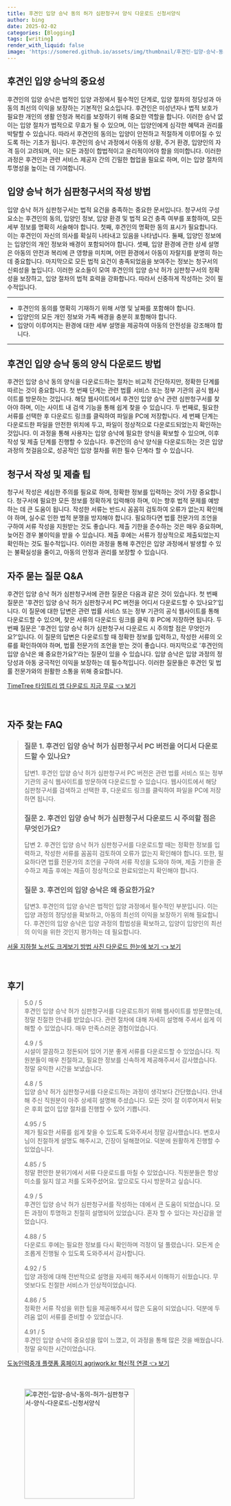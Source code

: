 ```yaml
---
title: 후견인 입양 승낙 동의 허가 심판청구서 양식 다운로드 신청서양식
author: bing
date: 2025-02-02
categories: [Blogging]
tags: [writing]
render_with_liquid: false
image: 'https://somered.github.io/assets/img/thumbnail/후견인-입양-승낙-동의-허가-심판청구서-양식-다운로드-신청서양식.webp'
---
```



<h2 id='후견인 입양 승낙의 중요성'>후견인 입양 승낙의 중요성</h2>

<p>후견인의 입양 승낙은 법적인 입양 과정에서 필수적인 단계로, 입양 절차의 정당성과 아동의 최선의 이익을 보장하는 기본적인 요소입니다. 후견인은 미성년자나 법적 보호가 필요한 개인의 생활 안정과 복리를 보장하기 위해 중요한 역할을 합니다. 이러한 승낙 없이는 입양 절차가 법적으로 무효가 될 수 있으며, 이는 입양인에게 심각한 혜택과 권리를 박탈할 수 있습니다. 따라서 후견인의 동의는 입양이 안전하고 적절하게 이루어질 수 있도록 하는 기초가 됩니다. 후견인의 승낙 과정에서 아동의 상황, 주거 환경, 입양인의 자격 등이 고려되며, 이는 모든 과정이 합법적이고 윤리적이어야 함을 의미합니다. 이러한 과정은 후견인과 관련 서비스 제공자 간의 긴밀한 협업을 필요로 하며, 이는 입양 절차의 투명성을 높이는 데 기여합니다.</p>

<h2 id='입양 승낙 허가 심판청구서의 작성 방법'>입양 승낙 허가 심판청구서의 작성 방법</h2>

<p>입양 승낙 허가 심판청구서는 법적 요건을 충족하는 중요한 문서입니다. 청구서의 구성 요소는 후견인의 동의, 입양인 정보, 입양 환경 및 법적 요건 충족 여부를 포함하여, 모든 세부 정보를 명확히 서술해야 합니다. 첫째, 후견인의 명확한 동의 표시가 필요합니다. 이는 후견인이 자신의 의사를 확실히 나타내고 있음을 나타냅니다. 둘째, 입양인 정보에는 입양인의 개인 정보와 배경이 포함되어야 합니다. 셋째, 입양 환경에 관한 상세 설명은 아동의 안전과 복리에 큰 영향을 미치며, 어떤 환경에서 아동이 자랄지를 분명히 하는 데 중요합니다. 마지막으로 모든 법적 요건이 충족되었음을 보여주는 정보는 청구서의 신뢰성을 높입니다. 이러한 요소들이 모여 후견인의 입양 승낙 허가 심판청구서의 정확성을 보장하고, 입양 절차의 법적 효력을 강화합니다. 따라서 신중하게 작성하는 것이 필수적입니다.</p>

<hr />

<ul>
    <li>후견인의 동의를 명확히 기재하기 위해 서명 및 날짜를 포함해야 합니다.</li>
    <li>입양인의 모든 개인 정보와 가족 배경을 충분히 포함해야 합니다.</li>
    <li>입양이 이루어지는 환경에 대한 세부 설명을 제공하여 아동의 안전성을 강조해야 합니다.</li>
</ul>

<hr />

<h2 id='후견인 입양 승낙 동의 양식 다운로드 방법'>후견인 입양 승낙 동의 양식 다운로드 방법</h2>

<p>후견인 입양 승낙 동의 양식을 다운로드하는 절차는 비교적 간단하지만, 정확한 단계를 따르는 것이 중요합니다. 첫 번째 단계는 관련 법률 서비스 또는 정부 기관의 공식 웹사이트를 방문하는 것입니다. 해당 웹사이트에서 후견인 입양 승낙 관련 심판청구서를 찾아야 하며, 이는 사이트 내 검색 기능을 통해 쉽게 찾을 수 있습니다. 두 번째로, 필요한 서류를 선택한 후 다운로드 링크를 클릭하여 파일을 PC에 저장합니다. 세 번째 단계는 다운로드한 파일을 안전한 위치에 두고, 파일이 정상적으로 다운로드되었는지 확인하는 것입니다. 이 과정을 통해 사용자는 입양 승낙에 필요한 양식을 확보할 수 있으며, 이후 작성 및 제출 단계를 진행할 수 있습니다. 후견인의 승낙 양식을 다운로드하는 것은 입양 과정의 첫걸음으로, 성공적인 입양 절차를 위한 필수 단계라 할 수 있습니다.</p>

<h2 id='청구서 작성 및 제출 팁'>청구서 작성 및 제출 팁</h2>

<p>청구서 작성은 세심한 주의를 필요로 하며, 정확한 정보를 입력하는 것이 가장 중요합니다. 청구서에 필요한 모든 정보를 정확하게 입력해야 하며, 이는 향후 법적 문제를 예방하는 데 큰 도움이 됩니다. 작성한 서류는 반드시 꼼꼼히 검토하여 오류가 없는지 확인해야 하며, 실수로 인한 법적 분쟁을 방지해야 합니다. 필요하다면 법률 전문가의 조언을 구하여 서류 작성을 지원받는 것도 좋습니다. 제출 기한을 준수하는 것은 매우 중요하며, 늦어진 경우 불이익을 받을 수 있습니다. 제출 후에는 서류가 정상적으로 제출되었는지 확인하는 것도 필수적입니다. 이러한 과정을 통해 후견인은 입양 과정에서 발생할 수 있는 불확실성을 줄이고, 아동의 안정과 권리를 보장할 수 있습니다.</p>

<h2 id='자주 묻는 질문 Q&A'>자주 묻는 질문 Q&A</h2>

<p>후견인 입양 승낙 허가 심판청구서에 관한 질문은 다음과 같은 것이 있습니다. 첫 번째 질문은 '후견인 입양 승낙 허가 심판청구서 PC 버전을 어디서 다운로드할 수 있나요?'입니다. 이 질문에 대한 답변은 관련 법률 서비스 또는 정부 기관의 공식 웹사이트를 통해 다운로드할 수 있으며, 찾은 서류의 다운로드 링크를 클릭 후 PC에 저장하면 됩니다. 두 번째 질문은 '후견인 입양 승낙 허가 심판청구서 다운로드 시 주의할 점은 무엇인가요?'입니다. 이 질문의 답변은 다운로드할 때 정확한 정보를 입력하고, 작성한 서류의 오류를 확인하여야 하며, 법률 전문가의 조언을 받는 것이 좋습니다. 마지막으로 '후견인의 입양 승낙은 왜 중요한가요?'라는 질문이 있을 수 있습니다. 입양 승낙은 입양 과정의 정당성과 아동 궁극적인 이익을 보장하는 데 필수적입니다. 이러한 질문들은 후견인 및 법률 전문가와의 원활한 소통을 위해 중요합니다.</p>


<p><a class="click-button" title="TimeTree 타임트리 앱 다운로드 지금 무료" href="https://somered.github.io/posts/TimeTree-%ED%83%80%EC%9E%84%ED%8A%B8%EB%A6%AC-%EC%95%B1-%EB%8B%A4%EC%9A%B4%EB%A1%9C%EB%93%9C-%EC%A7%80%EA%B8%88-%EB%AC%B4%EB%A3%8C/" rel="dofollow">TimeTree 타임트리 앱 다운로드 지금 무료 👈 보기</a></p><br>
<h2 id='자주_찾는_FAQ'>자주 찾는 FAQ</h2>
<div itemscope="" itemtype="https://schema.org/FAQPage">
<blockquote>
<div itemscope="" itemprop="mainEntity" itemtype="https://schema.org/Question">
<h3 itemprop="name">질문 1. 후견인 입양 승낙 허가 심판청구서 PC 버전을 어디서 다운로드할 수 있나요?</h3>
<div itemscope="" itemprop="acceptedAnswer" itemtype="https://schema.org/Answer">
<span itemprop="text">
<p>답변1. 후견인 입양 승낙 허가 심판청구서 PC 버전은 관련 법률 서비스 또는 정부 기관의 공식 웹사이트를 방문하여 다운로드할 수 있습니다. 웹사이트에서 해당 심판청구서를 검색하고 선택한 후, 다운로드 링크를 클릭하여 파일을 PC에 저장하면 됩니다.</p>
</span>
</div>
</div>
<div itemscope="" itemprop="mainEntity" itemtype="https://schema.org/Question">
<h3 itemprop="name">질문 2. 후견인 입양 승낙 허가 심판청구서 다운로드 시 주의할 점은 무엇인가요?</h3>
<div itemscope="" itemprop="acceptedAnswer" itemtype="https://schema.org/Answer">
<span itemprop="text">
<p>답변 2. 후견인 입양 승낙 허가 심판청구서를 다운로드할 때는 정확한 정보를 입력하고, 작성한 서류를 꼼꼼히 검토하여 오류가 없는지 확인해야 합니다. 또한, 필요하다면 법률 전문가의 조언을 구하여 서류 작성을 도와야 하며, 제출 기한을 준수하고 제출 후에는 제출이 정상적으로 완료되었는지 확인해야 합니다.</p>
</span>
</div>
</div>
<div itemscope="" itemprop="mainEntity" itemtype="https://schema.org/Question">
<h3 itemprop="name">질문 3. 후견인의 입양 승낙은 왜 중요한가요?</h3>
<div itemscope="" itemprop="acceptedAnswer" itemtype="https://schema.org/Answer">
<span itemprop="text">
<p>답변3. 후견인의 입양 승낙은 법적인 입양 과정에서 필수적인 부분입니다. 이는 입양 과정의 정당성을 확보하고, 아동의 최선의 이익을 보장하기 위해 필요합니다. 후견인의 입양 승낙은 입양 과정의 합법성을 확보하고, 입양이 입양인의 최선의 이익을 위한 것인지 평가하는 데 필요합니다.</p>
</span>
</div>
</div>
</blockquote>
</div>
<p><a class="click-button" title="서울 지하철 노선도 크게보기 방법 사진 다운로드 한눈에 보기" href="https://somered.github.io/posts/%EC%84%9C%EC%9A%B8-%EC%A7%80%ED%95%98%EC%B2%A0-%EB%85%B8%EC%84%A0%EB%8F%84-%ED%81%AC%EA%B2%8C%EB%B3%B4%EA%B8%B0-%EB%B0%A9%EB%B2%95-%EC%82%AC%EC%A7%84-%EB%8B%A4%EC%9A%B4%EB%A1%9C%EB%93%9C-%ED%95%9C%EB%88%88%EC%97%90-%EB%B3%B4%EA%B8%B0/" rel="dofollow">서울 지하철 노선도 크게보기 방법 사진 다운로드 한눈에 보기 👈 보기</a></p><br>
<h2 id='후기'>후기</h2>
<div itemscope itemtype="https://schema.org/Product">
  <blockquote>
  <div itemprop="review" itemscope itemtype="https://schema.org/Review">
      <div itemprop="reviewRating" itemscope itemtype="https://schema.org/Rating"> <span itemprop="ratingValue">5.0</span> / <span itemprop="bestRating">5</span> </div>
      <span itemprop="reviewBody">후견인 입양 승낙 허가 심판청구서를 다운로드하기 위해 웹사이트를 방문했는데, 정말 친절한 안내를 받았습니다. 관련 절차에 대해 자세히 설명해 주셔서 쉽게 이해할 수 있었습니다. 매우 만족스러운 경험이었습니다.</span>
  </div>
  <br>
  <div itemprop="review" itemscope itemtype="https://schema.org/Review">
      <div itemprop="reviewRating" itemscope itemtype="https://schema.org/Rating"> <span itemprop="ratingValue">4.9</span> / <span itemprop="bestRating">5</span> </div>
      <span itemprop="reviewBody">시설이 깔끔하고 정돈되어 있어 기분 좋게 서류를 다운로드할 수 있었습니다. 직원분들이 매우 친절하고, 필요한 정보를 신속하게 제공해주셔서 감사했습니다. 정말 유익한 시간을 보냈습니다.</span>
  </div>
  <br>
  <div itemprop="review" itemscope itemtype="https://schema.org/Review">
      <div itemprop="reviewRating" itemscope itemtype="https://schema.org/Rating"> <span itemprop="ratingValue">4.8</span> / <span itemprop="bestRating">5</span> </div>
      <span itemprop="reviewBody">입양 승낙 허가 심판청구서를 다운로드하는 과정이 생각보다 간단했습니다. 안내해 주신 직원분이 아주 상세히 설명해 주셨습니다. 모든 것이 잘 이루어져서 뒤늦은 후회 없이 입양 절차를 진행할 수 있어 기쁩니다.</span>
  </div>
  <br>
  <div itemprop="review" itemscope itemtype="https://schema.org/Review">
      <div itemprop="reviewRating" itemscope itemtype="https://schema.org/Rating"> <span itemprop="ratingValue">4.95</span> / <span itemprop="bestRating">5</span> </div>
      <span itemprop="reviewBody">제가 필요한 서류를 쉽게 찾을 수 있도록 도와주셔서 정말 감사했습니다. 변호사님이 친절하게 설명도 해주시고, 긴장이 덜해졌어요. 덕분에 원활하게 진행할 수 있었습니다.</span>
  </div>
  <br>
  <div itemprop="review" itemscope itemtype="https://schema.org/Review">
      <div itemprop="reviewRating" itemscope itemtype="https://schema.org/Rating"> <span itemprop="ratingValue">4.85</span> / <span itemprop="bestRating">5</span> </div>
      <span itemprop="reviewBody">정말 편안한 분위기에서 서류 다운로드를 마칠 수 있었습니다. 직원분들은 항상 미소를 잃지 않고 저를 도와주셨어요. 앞으로도 다시 방문하고 싶습니다.</span>
  </div>
  <br>
  <div itemprop="review" itemscope itemtype="https://schema.org/Review">
      <div itemprop="reviewRating" itemscope itemtype="https://schema.org/Rating"> <span itemprop="ratingValue">4.9</span> / <span itemprop="bestRating">5</span> </div>
      <span itemprop="reviewBody">후견인 입양 승낙 허가 심판청구서를 작성하는 데에서 큰 도움이 되었습니다. 모든 과정이 투명하고 친절히 설명되어 있었습니다. 혼자 할 수 있다는 자신감을 얻었습니다.</span>
  </div>
  <br>
  <div itemprop="review" itemscope itemtype="https://schema.org/Review">
      <div itemprop="reviewRating" itemscope itemtype="https://schema.org/Rating"> <span itemprop="ratingValue">4.88</span> / <span itemprop="bestRating">5</span> </div>
      <span itemprop="reviewBody">다운로드 후에는 필요한 정보를 다시 확인하며 걱정이 덜 풀렸습니다. 모든게 순조롭게 진행될 수 있도록 도와주셔서 감사합니다.</span>
  </div>
  <br>
  <div itemprop="review" itemscope itemtype="https://schema.org/Review">
      <div itemprop="reviewRating" itemscope itemtype="https://schema.org/Rating"> <span itemprop="ratingValue">4.92</span> / <span itemprop="bestRating">5</span> </div>
      <span itemprop="reviewBody">입양 과정에 대해 전반적으로 설명을 자세히 해주셔서 이해하기 쉬웠습니다. 무엇보다도 친절한 서비스가 인상적이었습니다.</span>
  </div>
  <br>
  <div itemprop="review" itemscope itemtype="https://schema.org/Review">
      <div itemprop="reviewRating" itemscope itemtype="https://schema.org/Rating"> <span itemprop="ratingValue">4.86</span> / <span itemprop="bestRating">5</span> </div>
      <span itemprop="reviewBody">정확한 서류 작성을 위한 팁을 제공해주셔서 많은 도움이 되었습니다. 덕분에 두려움 없이 서류를 준비할 수 있었습니다.</span>
  </div>
  <br>
  <div itemprop="review" itemscope itemtype="https://schema.org/Review">
      <div itemprop="reviewRating" itemscope itemtype="https://schema.org/Rating"> <span itemprop="ratingValue">4.91</span> / <span itemprop="bestRating">5</span> </div>
      <span itemprop="reviewBody">후견인 입양 승낙의 중요성을 많이 느꼈고, 이 과정을 통해 많은 것을 배웠습니다. 정말 유익한 시간이었습니다.</span>
  </div>
  </blockquote>
</div>
<p><a class="click-button" title="도농인력중개 플랫폼 홈페이지 agriwork.kr 혁신적 연결" href="https://somered.github.io/posts/%EB%8F%84%EB%86%8D%EC%9D%B8%EB%A0%A5%EC%A4%91%EA%B0%9C-%ED%94%8C%EB%9E%AB%ED%8F%BC-%ED%99%88%ED%8E%98%EC%9D%B4%EC%A7%80-agriwork.kr-%ED%98%81%EC%8B%A0%EC%A0%81-%EC%97%B0%EA%B2%B0/" rel="dofollow">도농인력중개 플랫폼 홈페이지 agriwork.kr 혁신적 연결 👈 보기</a></p><br>
<figure class="image"><img src="https://somered.github.io/assets/img/thumbnail/후견인-입양-승낙-동의-허가-심판청구서-양식-다운로드-신청서양식.webp" alt="후견인-입양-승낙-동의-허가-심판청구서-양식-다운로드-신청서양식" width="256" height="256"></figure>